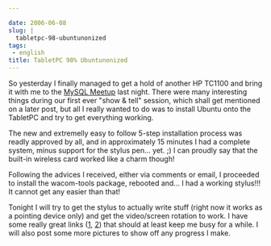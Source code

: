 ```yaml
---

date: 2006-06-08
slug: |
  tabletpc-98-ubuntunonized
tags:
 - english
title: TabletPC 98% Ubuntunonized
---
```


So yesterday I finally managed to get a hold of another HP TC1100 and
bring it with me to the [MySQL Meetup](http://mysql.meetup.com/23/) last
night. There were many interesting things during our first ever "show &
tell" session, which shall get mentioned on a later post, but all I
really wanted to do was to install Ubuntu onto the TabletPC and try to
get everything working.

The new and extremelly easy to follow 5-step installation process was
readly approved by all, and in approximately 15 minutes I had a complete
system, minus support for the stylus pen... yet. ;) I can proudly say
that the built-in wireless card worked like a charm though!

Following the advices I received, either via comments or email, I
proceeded to install the wacom-tools package, rebooted and... I had a
working stylus!!! It cannot get any easier than that!

Tonight I will try to get the stylus to actually write stuff (right now
it works as a pointing device only) and get the video/screen rotation to
work. I have some really great links ([1](http://groundstate.ca/TC1100),
[2](http://linuxwacom.sourceforge.net/index.php/howto/inputdev)) that
should at least keep me busy for a while. I will also post some more
pictures to show off any progress I make.
